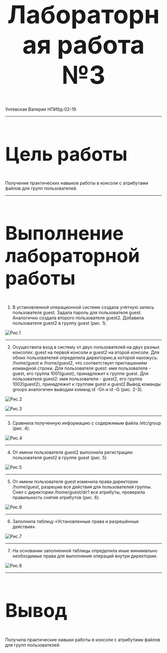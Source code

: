 <style>
h1 {
    font-size: 80px;
    text-align: center;
}
h2 {
    font-size: 60px;
}
{
    text-align: justify;

}
section.fio {
    text-align: right;
}
</style>

# Лабораторная работа №3
<!-- _class: fio -->
Унтевская Валерия
НПИбд-02-19

---

## Цель работы
 Получение практических навыков работы в консоли с атрибутами файлов для групп пользователей.

---

## Выполнение лабораторной работы
1. В установленной операционной системе создала учётную запись пользователя guest. Задала пароль для пользователя guest. Аналогично создала второго пользователя guest2. Добавила пользователя guest2 в группу guest (рис. 1).

![Рис.1](imag/1.png)

---
 
2. Осуществила вход в систему от двух пользователей на двух разных консолях: guest на первой консоли и guest2 на второй консоли. Для обоих пользователей определила директорию,в которой нахожусь: /home/guest и /home/guest2, что соответствует приглашениям командной строки. Для пользователя guest: имя пользователя - guest, его группа 1001(guest), принадлежит к группе guest. Для пользователя guest2: имя пользователя - guest2, его группа 1002(guest2), принадлежит к группам guest и guest2.Вывод команды groups аналогичен выводам команд id -Gn и id -G (рис. 2-3).

![Рис.2](imag/2.png)

![Рис.3](imag/3.png)

---

3. Сравнила полученную информацию с содержимым файла /etc/group (рис. 4).

![Рис.4](imag/4.png)
 
--- 

4. От имени пользователя guest2 выполнила регистрацию пользователя guest2 в группе guest (рис. 5).

![Рис.5](imag/5.png) 

---

5.  От имени пользователя guest изменила права директории /home/guest, разрешив все действия для пользователей группы. Снял с директории /home/guest/dir1 все атрибуты, проверила правильность снятия атрибутов (рис. 6).

![Рис.6](imag/6.png)

---

6. Заполнила таблицу «Установленные права и разрешённые действия».
 
![Рис.7](imag/7.png)

---

7. На основании заполненной таблицы определила иные минимально необходимые права для выполнения операций внутри директории.

![Рис.8](imag/8.png)

---

## Вывод
Получила практические навыки работы в консоли с атрибутами файлов для групп пользователей.
